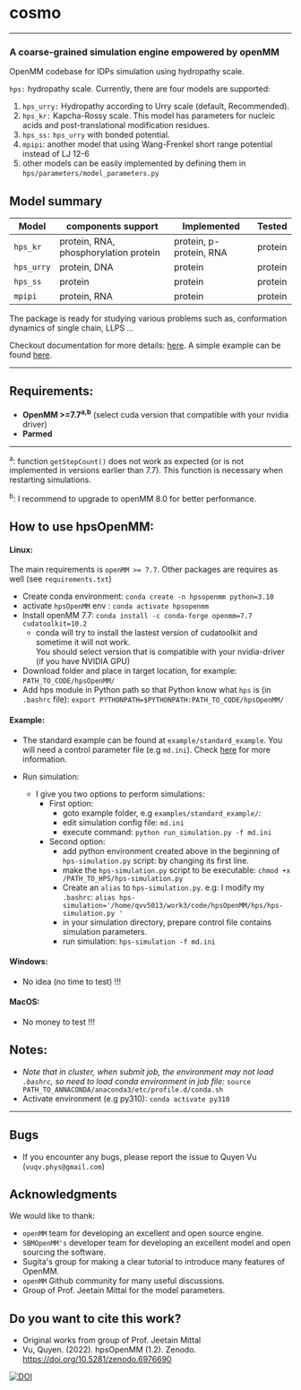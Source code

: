 # cosmo

-------------------------------------
### A coarse-grained simulation engine empowered by openMM

OpenMM codebase for IDPs simulation using hydropathy scale.



`hps:` hydropathy scale. Currently, there are four models are supported:

1) `hps_urry:` Hydropathy according to Urry scale (default, Recommended).
2) `hps_kr:`  Kapcha-Rossy scale.
   This model has parameters for nucleic acids and post-translational modification residues.
3) `hps_ss:` `hps_urry` with bonded potential.  
4) `mpipi`: another model that using Wang-Frenkel short range potential instead of LJ 12-6
4) other models can be easily implemented by defining them in `hps/parameters/model_parameters.py`

Model summary
-------------
| Model      | components support                    | Implemented             | Tested  |
|------------|---------------------------------------|-------------------------|---------|
| `hps_kr`   | protein, RNA, phosphorylation protein | protein, p-protein, RNA | protein |
| `hps_urry` | protein, DNA                          | protein                 | protein |
| `hps_ss`   | protein                               | protein                 | protein |
| `mpipi`    | protein, RNA                          | protein                 | protein |

The package is ready for studying various problems such as, conformation dynamics of single chain, LLPS ...

Checkout documentation for more details: [here](https://qvv5013.github.io/docs-hpsOpenMM/). 
A simple example can be found [here](https://qvv5013.github.io/posts/openMM/hpsOpenMM_tutorial.html).

-------------------------------------

## Requirements:

- **OpenMM >=7.7<sup>a,b</sup>** (select cuda version that compatible with your nvidia driver)
- **Parmed**
---
<sup>a</sup>: function `getStepCount()` does not work as expected (or is not implemented in versions earlier than 7.7).
This function is necessary when restarting simulations.

<sup>b</sup>: I recommend to upgrade to openMM 8.0 for better performance.

## How to use hpsOpenMM:

#### Linux:
The main requirements is `openMM >= 7.7`. Other packages are requires as well (see `requirements.txt`)

- Create conda environment: `conda create -n hpsopenmm python=3.10`
- activate `hpsOpenMM` env : `conda activate hpsopenmm`
- Install openMM 7.7: `conda install -c conda-forge openmm=7.7 cudatoolkit=10.2`
  * conda will try to install the lastest version of cudatoolkit and 
  sometime it will not work. </br> You should select version that is compatible with your nvidia-driver (if you have NVIDIA GPU)
- Download folder and place in target location, for example: </br>`PATH_TO_CODE/hpsOpenMM/`
- Add hps module in Python path so that Python know what `hps` is (in `.bashrc` file): `export PYTHONPATH=$PYTHONPATH:PATH_TO_CODE/hpsOpenMM/`
#### Example:
- The standard example can be found at `example/standard_example`. 
You will need a control parameter file (e.g `md.ini`). Check [here](https://qvv5013.github.io/docs-hpsOpenMM/usage/simulation_control.html) for more information. 

- Run simulation: 
  - I give you two options to perform simulations:
    * First option:
      - goto example folder, e.g `examples/standard_example/`: 
      - edit simulation config file: `md.ini`
      - execute command: `python run_simulation.py -f md.ini`
    * Second option:
      * add python environment created above in the beginning of `hps-simulation.py` script: by changing its first line.
      * make the `hps-simulation.py` script to be executable: `chmod +x /PATH_TO_HPS/hps-simulation.py`
      * Create an `alias` to `hps-simulation.py`. e.g: I modify my `.bashrc`: 
        `alias hps-simulation='/home/qvv5013/work3/code/hpsOpenMM/hps/hps-simulation.py '`
      * in your simulation directory, prepare control file contains simulation parameters.
      * run simulation: `hps-simulation -f md.ini`
       
#### Windows:

- No idea (no time to test) !!!

#### MacOS:

- No money to test !!!

## Notes:

- *Note that in cluster, when submit job, the environment may not load `.bashrc`, so need to
  load conda environment in job file:*
  `source PATH_TO_ANNACONDA/anaconda3/etc/profile.d/conda.sh`
- Activate environment (e.g py310): `conda activate py310`

-------------------------------------

## Bugs

- If you encounter any bugs, please report the issue to Quyen Vu (`vuqv.phys@gmail.com`)

## Acknowledgments

We would like to thank:

- `openMM` team for developing an excellent and open source engine.
- `SBMOpenMM's` developer team for developing an excellent model and open sourcing the software.
- Sugita's group for making a clear tutorial to introduce many features of OpenMM.
- `openMM` Github community for many useful discussions.
- Group of Prof. Jeetain Mittal for the model parameters.

## Do you want to cite this work?
- Original works from group of Prof. Jeetain Mittal
- Vu, Quyen. (2022). hpsOpenMM (1.2). Zenodo. https://doi.org/10.5281/zenodo.6976690

[![DOI](https://zenodo.org/badge/DOI/10.5281/zenodo.6976690.svg)](https://doi.org/10.5281/zenodo.6976690)